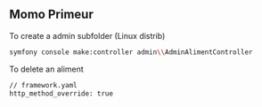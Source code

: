 ## Momo Primeur

To create a admin subfolder (Linux distrib)

```bash
symfony console make:controller admin\\AdminAlimentController
```

To delete an aliment 

```bash
// framework.yaml
http_method_override: true
```

